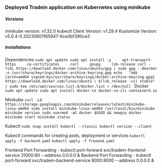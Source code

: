 ### Deployed Tradein application on Kubernetes using minikube

##### Versions

minikube version: v1.32.0
kubectl Client Version: v1.29.4
Kustomize Version: v5.0.4-0.20230601165947-6ce0bf390ce3

##### Installations

Dependencies
`sudo apt update
sudo apt install -y     apt-transport-https     ca-certificates     curl     gnupg     lsb-release
curl -fsSL https://download.docker.com/linux/ubuntu/gpg | sudo gpg --dearmor -o /usr/share/keyrings/docker-archive-keyring.gpg
echo   "deb [arch=amd64 signed-by=/usr/share/keyrings/docker-archive-keyring.gpg] https://download.docker.com/linux/ubuntu \
    $(lsb_release -cs) stable" | sudo tee /etc/apt/sources.list.d/docker.list > /dev/null
`
Docker
`sudo apt update
sudo apt install docker-ce docker-ce-cli containerd.io
`

Minikube
`curl -LO https://storage.googleapis.com/minikube/releases/latest/minikube-linux-amd64
sudo install minikube-linux-amd64 /usr/local/bin/minikube
minikube version
sudo usermod -aG docker $USER && newgrp docker
minikube start
minikube status`

Kubectl
` sudo snap install kubectl --classic
 kubectl version --client
`

Kubectl commands for creating pods, deployment or services
`kubectl apply -f backend.yaml`
`kubectl apply -f fronend.yaml`

Frontend Port Forwarding - kubectl port-forward svc/tradein-frontend-service 31000:80 --address 0.0.0.0 &
Backend Port Forwarding - kubectl port-forward svc/tradein-backend-service 8000:8000 --address 0.0.0.0 &

